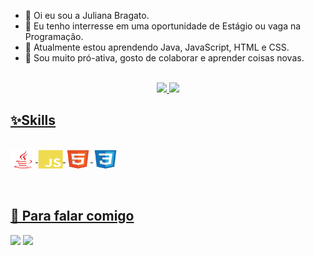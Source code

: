 - 👋 Oi eu sou a Juliana Bragato.
- 👀 Eu tenho interresse em uma oportunidade de Estágio ou vaga na Programação.
- 🌱 Atualmente estou aprendendo Java, JavaScript, HTML e CSS.
- 💞️ Sou muito pró-ativa, gosto de colaborar e aprender coisas novas.

<br>

<div align="center">
  <a href="https://github.com/Juliana-Bragato">
  <img height="160em" src="https://github-readme-stats.vercel.app/api?username=Juliana-Bragato&show_icons=true&theme=cobalt&include_all_commits=true&count_private=true"/>
  <img height="160em" src="https://github-readme-stats.vercel.app/api/top-langs/?username=Juliana-Bragato&layout=compact&langs_count=7&theme=cobalt"/>
</div>

## ✨Skills
<div style="display: inline_block"><br>
   <img align="center" alt="Rafa-J" height="30" width="40" src="https://raw.githubusercontent.com/devicons/devicon/master/icons/java/java-plain.svg">
  <img align="center" alt="Rafa-Js" height="30" width="40" src="https://raw.githubusercontent.com/devicons/devicon/master/icons/javascript/javascript-plain.svg">
  <img align="center" alt="Rafa-HTML" height="30" width="40" src="https://raw.githubusercontent.com/devicons/devicon/master/icons/html5/html5-original.svg">
  <img align="center" alt="Rafa-CSS" height="30" width="40" src="https://raw.githubusercontent.com/devicons/devicon/master/icons/css3/css3-original.svg">
  
</div>
 
 <br>
 <br>

 ##  💌 Para falar comigo

  <a href="https://www.linkedin.com/in/ju-bragato"><img src="https://img.shields.io/badge/-LinkedIn-%230077B5?style=for-the-badge&logo=linkedin&logoColor=white" target="_blank"></a>
  <a href = "mailto:july.plis@gmail.com"><img src="https://img.shields.io/badge/Gmail-D14836?style=for-the-badge&logo=gmail&logoColor=white" target="_blank"></a>
